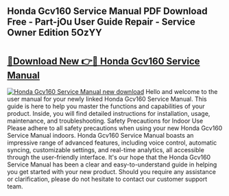 ## Honda Gcv160 Service Manual PDF Download Free - Part-jOu User Guide Repair - Service Owner Edition 5OzYY

# <h2><a href="http://bc40909.oget.top/?id=Honda+Gcv160+Service+Manual">🔗Download New 👉🔴 Honda Gcv160 Service Manual</a></h2>

[![Honda Gcv160 Service Manual new download](https://i.imgur.com/5g1atiW.png)](http://bc40909.oget.top/?id=Honda+Gcv160+Service+Manual)
Hello and welcome to the user manual for your newly linked Honda Gcv160 Service Manual. This guide is here to help you master the functions and capabilities of your product. Inside, you will find detailed instructions for installation, usage, maintenance, and troubleshooting. Safety Precautions for Indoor Use Please adhere to all safety precautions when using your new Honda Gcv160 Service Manual indoors. Honda Gcv160 Service Manual boasts an impressive range of advanced features, including voice control, automatic syncing, customizable settings, and real-time analytics, all accessible through the user-friendly interface. It's our hope that the Honda Gcv160 Service Manual has been a clear and easy-to-understand guide in helping you get started with your new product. Should you require any assistance or clarification, please do not hesitate to contact our customer support team.
